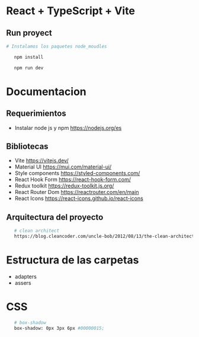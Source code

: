 # React + TypeScript + Vite

## Run proyect

```bash
# Instalamos los paquetes node_moudles

   npm install
```

```bash
   npm run dev
```

# Documentacion

## Requerimientos
- Instalar node js y npm https://nodejs.org/es


## Bibliotecas

- Vite https://vitejs.dev/
- Material UI https://mui.com/material-ui/
- Style components https://styled-components.com/
- React Hook Form https://react-hook-form.com/
- Redux toolkit https://redux-toolkit.js.org/
- React Router Dom https://reactrouter.com/en/main
- React Icons https://react-icons.github.io/react-icons


## Arquitectura del proyecto

```bash
   # clean architect
   https://blog.cleancoder.com/uncle-bob/2012/08/13/the-clean-architecture.html
```

# Estructura de las carpetas
- adapters
- assers


# CSS

```bash
   # box-shadow
   box-shadow: 0px 3px 6px #00000015;
```
